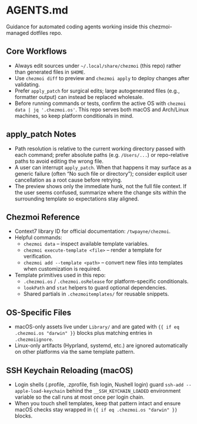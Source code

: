# AGENTS.md

Guidance for automated coding agents working inside this chezmoi-managed dotfiles repo.

## Core Workflows
- Always edit sources under `~/.local/share/chezmoi` (this repo) rather than generated files in `$HOME`.
- Use `chezmoi diff` to preview and `chezmoi apply` to deploy changes after validating.
- Prefer `apply_patch` for surgical edits; large autogenerated files (e.g., formatter output) can instead be replaced wholesale.
- Before running commands or tests, confirm the active OS with `chezmoi data | jq '.chezmoi.os'`. This repo serves both macOS and Arch/Linux machines, so keep platform conditionals in mind.

## apply_patch Notes
- Path resolution is relative to the current working directory passed with each command; prefer absolute paths (e.g. `/Users/...`) or repo-relative paths to avoid editing the wrong file.
- A user can interrupt `apply_patch`. When that happens it may surface as a generic failure (often “No such file or directory”); consider explicit user cancellation as a root cause before retrying.
- The preview shows only the immediate hunk, not the full file context. If the user seems confused, summarize where the change sits within the surrounding template so expectations stay aligned.

## Chezmoi Reference
- Context7 library ID for official documentation: `/twpayne/chezmoi`.
- Helpful commands:
  - `chezmoi data` – inspect available template variables.
  - `chezmoi execute-template <file>` – render a template for verification.
  - `chezmoi add --template <path>` – convert new files into templates when customization is required.
- Template primitives used in this repo:
  - `.chezmoi.os` / `.chezmoi.osRelease` for platform-specific conditionals.
  - `lookPath` and `stat` helpers to guard optional dependencies.
  - Shared partials in `.chezmoitemplates/` for reusable snippets.

## OS-Specific Files
- macOS-only assets live under `Library/` and are gated with `{{ if eq .chezmoi.os "darwin" }}` blocks plus matching entries in `.chezmoiignore`.
- Linux-only artifacts (Hyprland, systemd, etc.) are ignored automatically on other platforms via the same template pattern.

## SSH Keychain Reloading (macOS)
- Login shells (.profile, .zprofile, fish login, Nushell login) guard `ssh-add --apple-load-keychain` behind the `__SSH_KEYCHAIN_LOADED` environment variable so the call runs at most once per login chain.
- When you touch shell templates, keep that pattern intact and ensure macOS checks stay wrapped in `{{ if eq .chezmoi.os "darwin" }}` blocks.
